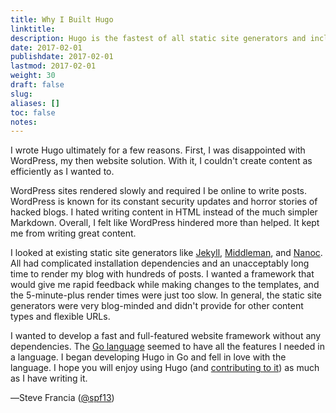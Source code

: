```yaml
---
title: Why I Built Hugo
linktitle:
description: Hugo is the fastest of all static site generators and includes features
date: 2017-02-01
publishdate: 2017-02-01
lastmod: 2017-02-01
weight: 30
draft: false
slug:
aliases: []
toc: false
notes:
---
```


I wrote Hugo ultimately for a few reasons. First, I was disappointed with
WordPress, my then website solution. With it, I couldn't create
content as efficiently as I wanted to.

WordPress sites rendered slowly and required I be online to write posts. WordPress is known for its constant security updates and horror stories of hacked blogs. I hated writing content in HTML instead of the much simpler Markdown. Overall, I felt like WordPress hindered more than helped. It kept me from writing great content.

I looked at existing static site generators like [Jekyll][], [Middleman][], and [Nanoc][]. All had complicated installation dependencies and an unacceptably long time to render my blog with hundreds of posts. I wanted a framework that would give me rapid feedback while making changes to the templates, and the 5-minute-plus render times were just too slow. In general, the static site generators were very blog-minded and didn't provide for other content types and flexible URLs.

I wanted to develop a fast and full-featured website framework without any
dependencies. The [Go language][] seemed to have all the features I needed
in a language. I began developing Hugo in Go and fell in love with the
language. I hope you will enjoy using Hugo (and [contributing to it][]) as much
as I have writing it.

&#8213;Steve Francia ([@spf13][])

[contributing to it]: https://github.com/spf13/hugo
[Go language]: https://golang.org/
[Jekyll]: https://jekyllrb.com/
[Middleman]: https://middlemanapp.com/
[Nanoc]: https://nanoc.ws/
[@spf13]: https://twitter.com/@spf13
